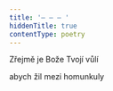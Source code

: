 ```yaml
---
title: '– – – '
hiddenTitle: true
contentType: poetry
---
```


Zřejmě je Bože Tvojí vůlí

abych žil mezi homunkuly
